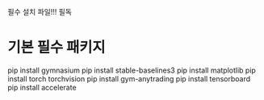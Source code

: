 필수 설치 파일!!! 필독

# 기본 필수 패키지
pip install gymnasium
pip install stable-baselines3
pip install matplotlib
pip install torch torchvision
pip install gym-anytrading
pip install tensorboard
pip install accelerate
